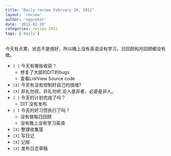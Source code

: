 ```yaml
---
title: "Daily review February 29, 2012" 
layout: 'review'
author: 'eggcaker'
date: '2012-02-29'
categories: review 2012
tags: ['daily']
---
```



今天有点累，状态不是很好，所以晚上没有英语没有学习，日回顾和月回顾都没有做。

  * `[ ]` 今天有哪些收获？ 
    * 修复了大部的DIT的bugs 
    * 查看ListView Source code 
  * `[X]` 今天有没有控制好自己的情绪? 
  * `[X]` 非礼勿视，非礼勿听,论人是非者，必是是非人。 
  * `[ ]` 今天的计划完成了吗？ 
    * DIT 没有发布 
  * `[ ]` 今天的好习惯执行了吗？ 
    * 没有做每日回顾 
    * 没有晚上没有学习英语 
  * `[X]` 整理收集篮 
  * `[X]` 写日记 
  * `[X]` 记账 
  * `[X]` 发布日志草稿 

